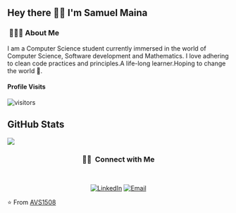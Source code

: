 <h2> Hey there 👋🏾 I'm Samuel Maina</h2>

<h3> &nbsp;👩🏾‍💻 About Me </h3>

I am a Computer Science student currently immersed in the world of Computer Science, Software development and Mathematics. I love adhering to clean code practices and principles.A life-long learner.Hoping to change the world 🦸‍.
<center>
</center>

#### Profile Visits 

![visitors](https://visitor-badge.glitch.me/badge?page_id=samuelmaina.)

<h2>GitHub Stats</h2>
<a align="center"href="https://readme-stats-cfgj2cxdy.vercel.app/api?username=samuelmaina&hide=contribs&count_private=false&show_icons=true&theme=cobalt">
  <img align="center" src = "https://github-readme-streak-stats.herokuapp.com/?user=samuelmaina">
</a><br>

<h3 align="center"> 🤝🏻 &nbsp;Connect with Me </h3><br>

<p align="center">
<a href="https://www.linkedin.com/in/samuel-maina-339a431a1/"><img alt="LinkedIn" src="https://img.shields.io/badge/LinkedIn-Samuel%20Maina-blue?style=flat-square&logo=linkedin"></a>
<a href="mailto:samuelmayna@gmail.com"><img alt="Email" src="https://img.shields.io/badge/Samuel Maina %40gmail.com-blue?style=flat-square&logo=gmail"></a>
 
</p>

⭐️ From [AVS1508](https://github.com/AVS1508)

<!---
samuelmaina/samuelmaina is a ✨ special ✨ repository because its `README.md` (this file) appears on your GitHub profile.
You can click the Preview link to take a look at your changes.
--->

